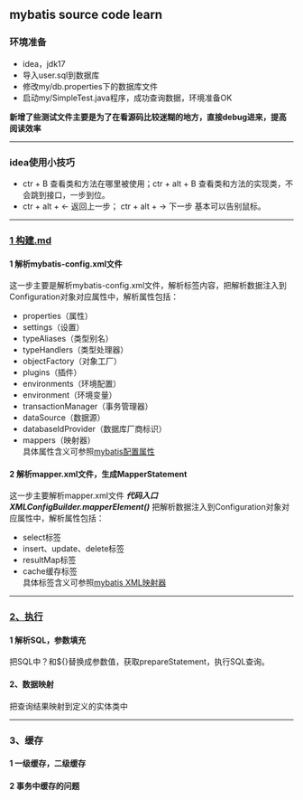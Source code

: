 ## mybatis source code learn
### 环境准备
- idea，jdk17
- 导入user.sql到数据库
- 修改my/db.properties下的数据库文件
- 启动my/SimpleTest.java程序，成功查询数据，环境准备OK  

**新增了些测试文件主要是为了在看源码比较迷糊的地方，直接debug进来，提高阅读效率**<br>

---
### idea使用小技巧
- ctr + B 查看类和方法在哪里被使用；ctr + alt + B 查看类和方法的实现类，不会跳到接口，一步到位。
- ctr + alt + ← 返回上一步； ctr + alt + → 下一步  基本可以告别鼠标。
---
### [1 构建.md](https://github.com/aqiang0/mybatis_source_code_learning-/blob/master/doc/1%20%E6%9E%84%E5%BB%BA.md)
#### 1 解析mybatis-config.xml文件   
这一步主要是解析mybatis-config.xml文件，解析<configuration/>标签内容，把解析数据注入到Configuration对象对应属性中，解析属性包括：  
- properties（属性）
- settings（设置）
- typeAliases（类型别名）
- typeHandlers（类型处理器）
- objectFactory（对象工厂）
- plugins（插件）
- environments（环境配置）
- environment（环境变量）
- transactionManager（事务管理器）
- dataSource（数据源）
- databaseIdProvider（数据库厂商标识）
- mappers（映射器）   
具体属性含义可参照[mybatis配置属性](https://mybatis.net.cn/configuration.html)
#### 2 解析mapper.xml文件，生成MapperStatement       
这一步主要解析mapper.xml文件 ***代码入口XMLConfigBuilder.mapperElement()*** 把解析数据注入到Configuration对象对应属性中，解析属性包括：   
- select标签
- insert、update、delete标签
- resultMap标签
- cache缓存标签   
具体标签含义可参照[mybatis XML映射器](https://mybatis.net.cn/sqlmap-xml.html)
---
### [2、执行](https://github.com/aqiang0/mybatis_source_code_learning-/blob/master/doc/2%20%E6%89%A7%E8%A1%8C.md)
#### 1 解析SQL，参数填充
把SQL中？和${}替换成参数值，获取prepareStatement，执行SQL查询。
#### 2、数据映射  
把查询结果映射到定义的实体类中  

---
### 3、缓存
#### 1 一级缓存，二级缓存
#### 2 事务中缓存的问题